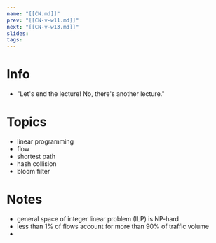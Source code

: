 ```yaml
---
name: "[[CN.md]]"
prev: "[[CN-v-w11.md]]"
next: "[[CN-v-w13.md]]"
slides: 
tags: 
---
```



# Info
- "Let's end the lecture! No, there's another lecture."


# Topics
- linear programming
- flow
- shortest path
- hash collision
- bloom filter


# Notes
- general space of integer linear problem (ILP) is NP-hard
- less than 1% of flows account for more than 90% of traffic volume
- 